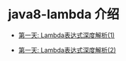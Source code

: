 # java8-lambda 介绍

- [第一天: Lambda表达式深度解析(1)](./doc/Lambda表达式深度解析(1).md)


- [第一天: Lambda表达式深度解析(2)](./doc/Lambda表达式深度解析(2).md)

